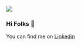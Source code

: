 ![](https://64.media.tumblr.com/32f099ffcc2a1db9030b0dff18cdba28/tumblr_pim2obaKkN1whc70jo3_1280.gifv)

### Hi Folks 👋
You can find me on [Linkedin](https://in.linkedin.com/in/shruti-chauhan-1b6b37169?trk=people-guest_people_search-card) 
<!--
**Scripturient101/Scripturient101** is a ✨ _special_ ✨ repository because its `README.md` (this file) appears on your GitHub profile.

Here are some ideas to get you started:

- 🔭 I’m currently working on ...
- 🌱 I’m currently learning ...
- 👯 I’m looking to collaborate on ...
- 🤔 I’m looking for help with ...
- 💬 Ask me about ...
- 📫 How to reach me: ...
- 😄 Pronouns: ...
- ⚡ Fun fact: ...
-->
